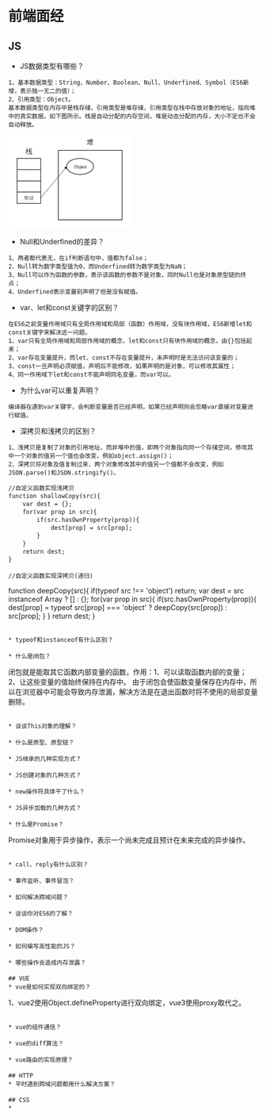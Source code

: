 # 前端面经
## JS
* JS数据类型有哪些？
```
1、基本数据类型：String、Number、Boolean、Null、Underfined、Symbol（ES6新增，表示独一无二的值）；
2、引用类型：Object。
基本数据类型在内存中是栈存储，引用类型是堆存储，引用类型在栈中存放对象的地址，指向堆中的真实数据，如下图所示。栈是自动分配的内存空间，堆是动态分配的内存，大小不定也不会自动释放。
```
<img src="./assets/JS堆栈.png" style="width:250px; margin:0 auto">

* Null和Underfined的差异？
```
1、两者都代表无，在if判断语句中，值都为false；
2、Null转为数字类型值为0，而Underfined转为数字类型为NaN；
3、Null可以作为函数的参数，表示该函数的参数不是对象，同时Null也是对象原型链的终点；
4、Underfined表示变量别声明了但是没有赋值。
```

* var、let和const关键字的区别？
```
在ES6之前变量作用域只有全局作用域和局部（函数）作用域，没有块作用域，ES6新增let和const关键字来解决这一问题。
1、var只有全局作用域和局部作用域的概念，let和const只有块作用域的概念，由{}包括起来；
2、var存在变量提升，而let、const不存在变量提升，未声明时是无法访问该变量的；
3、const一旦声明必须赋值，声明后不能修改，如果声明的是对象，可以修改其属性；
4、同一作用域下let和const不能声明同名变量，而var可以。
```

* 为什么var可以重复声明？
```
编译器在遇到var关键字，会判断变量是否已经声明，如果已经声明则会忽略var直接对变量进行赋值。
```

* 深拷贝和浅拷贝的区别？
```
1、浅拷贝是复制了对象的引用地址，而非堆中的值，即两个对象指向同一个存储空间，修改其中一个对象的值另一个值也会改变，例如object.assign()；
2、深拷贝将对象及值复制过来，两个对象修改其中的值另一个值都不会改变，例如JSON.parse()和JSON.stringify()。
```
```
//自定义函数实现浅拷贝
function shallowCopy(src){
    var dest = {};
    for(var prop in src){
        if(src.hasOwnProperty(prop)){
            dest[prop] = src[prop];
        }
    }
    return dest;
}

//自定义函数实现深拷贝(递归)
```
function deepCopy(src){
    if(typeof src !== 'object') return;
    var dest = src instanceof Array ? [] : {};
    for(var prop in src){
        if(src.hasOwnProperty(prop)){
            dest[prop] = typeof src[prop] === 'object' ? deepCopy(src[prop]) : src[prop];
        }
    }
    return dest;
}
```

* typeof和instanceof有什么区别？

* 什么是闭包？
```
闭包就是能取其它函数内部变量的函数，作用：1、可以读取函数内部的变量；2、让这些变量的值始终保持在内存中。
由于闭包会使函数变量保存在内存中，所以在浏览器中可能会导致内存泄漏，解决方法是在退出函数时将不使用的局部变量删除。
```

* 谈谈This对象的理解？

* 什么是原型、原型链？

* JS继承的几种实现方式？

* JS创建对象的几种方式？

* new操作符具体干了什么？

* JS异步加载的几种方式？

* 什么是Promise？
```
Promise对象用于异步操作，表示一个尚未完成且预计在未来完成的异步操作。
```

* call、reply有什么区别？

* 事件监听、事件冒泡？

* 如何解决跨域问题？

* 谈谈你对ES6的了解？

* DOM操作？

* 如何编写高性能的JS？

* 哪些操作会造成内存泄露？

## VUE
* vue是如何实现双向绑定的？
```
1、vue2使用Object.defineProperty进行双向绑定，vue3使用proxy取代之。
```

* vue的组件通信？

* vue的diff算法？

* vue路由的实现原理？

## HTTP
* 平时遇到跨域问题都用什么解决方案？

## CSS 
*